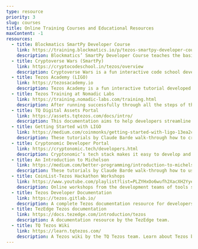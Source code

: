 ```yaml
---
type: resource
priority: 3
slug: courses
title: Online Training Courses and Educational Resources
maxContent: -1
resources:
  - title: Blockmatics SmartPy Developer Course
    link: https://training.blockmatics.io/p/tezos-smartpy-developer-course/
    description: Blockmatics’ SmartPy Developer Course teaches the basics of SmartPy and the SmartPy IDE.
  - title: Cryptoverse Wars (SmartPy)
    link: https://cryptocodeschool.in/tezos/overview
    description: Cryptoverse Wars is a fun interactive code school developed by BUIDL Labs that teaches developers how to write smart contracts in SmartPy.
  - title: Tezos Academy (LIGO)
    link: https://tezosacademy.io
    description: Tezos Academy is a fun interactive tutorial developed by OCTO Technology on how to code  smart contracts in LIGO.
  - title: Tezos Training at Nomadic Labs
    link: https://training.nomadic-labs.com/training.html
    description: After running successfully through all the steps of this training session, you will be able to run a Tezos node (test network/sandboxed), use the Michelson emacs mode, and compile pieces of code in both LIGO and SmartPy.
  - title: TQ Digital Assets Portal
    link: https://assets.tqtezos.com/docs/intro/
    description: This documentation aims to help developers streamline the implementation, integration, and use of digital assets on Tezos.
  - title: Getting Started with LIGO
    link: https://medium.com/coinmonks/getting-started-with-ligo-13ea2c4e844e
    description: These tutorials by Claude Barde walk-through how to create smart contracts on the Tezos blockchain using the LIGO language.
  - title: Cryptonomic Developer Portal
    link: https://cryptonomic.tech/developers.html
    description: Cryptonomic’s tech stack makes it easy to develop and deploy Tezos applications.
  - title: An Introduction to Michelson
    link: https://medium.com/better-programming/introduction-to-michelson-the-language-of-tezos-part-1-374c03394cc3
    description: These tutorials by Claude Barde walk-through how to use the Michelson programming language and write smart contracts on Tezos.
  - title: CoinList-Tezos Hackathon Workshops
    link: https://www.youtube.com/playlist?list=PLZYHxOo6wufh2XacXH2YyeSecR3qMk0lH
    description: Online workshops from the development teams of tools such as Truffle, Magic, SmartPy, LIGO, and more.
  - title: Tezos Developer Documentation
    link: https://tezos.gitlab.io/
    description: A complete Tezos documentation resource for developers.
  - title: TezEdge Tezos documentation
    link: https://docs.tezedge.com/introduction/tezos
    description: A documentation resource by the TezEdge team.
  - title: TQ Tezos Wiki
    link: https://learn.tqtezos.com/
    description: A Tezos wiki by the TQ Tezos team. Learn about Tezos basics, proof-of-stake in Tezos, governance, smart contracts, and more.
---
```

